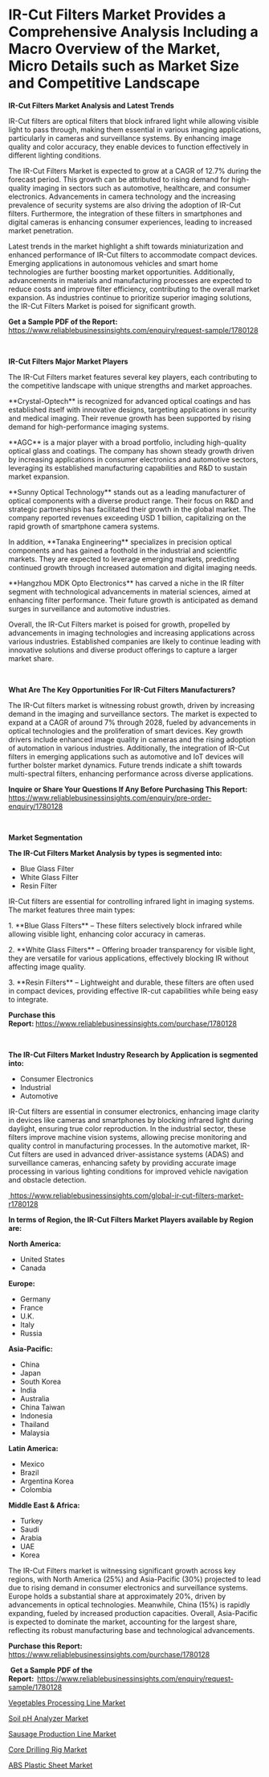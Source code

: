 <p><h1>IR-Cut Filters Market Provides a Comprehensive Analysis Including a Macro Overview of the Market, Micro Details such as Market Size and Competitive Landscape</h1></p><p><strong>IR-Cut Filters Market Analysis and Latest Trends</strong></p>
<p><p>IR-Cut filters are optical filters that block infrared light while allowing visible light to pass through, making them essential in various imaging applications, particularly in cameras and surveillance systems. By enhancing image quality and color accuracy, they enable devices to function effectively in different lighting conditions.</p><p>The IR-Cut Filters Market is expected to grow at a CAGR of 12.7% during the forecast period. This growth can be attributed to rising demand for high-quality imaging in sectors such as automotive, healthcare, and consumer electronics. Advancements in camera technology and the increasing prevalence of security systems are also driving the adoption of IR-Cut filters. Furthermore, the integration of these filters in smartphones and digital cameras is enhancing consumer experiences, leading to increased market penetration.</p><p>Latest trends in the market highlight a shift towards miniaturization and enhanced performance of IR-Cut filters to accommodate compact devices. Emerging applications in autonomous vehicles and smart home technologies are further boosting market opportunities. Additionally, advancements in materials and manufacturing processes are expected to reduce costs and improve filter efficiency, contributing to the overall market expansion. As industries continue to prioritize superior imaging solutions, the IR-Cut Filters Market is poised for significant growth.</p></p>
<p><strong>Get a Sample PDF of the Report:&nbsp;</strong> <a href="https://www.reliablebusinessinsights.com/enquiry/request-sample/1780128?utm_campaign=1454&utm_medium=2&utm_source=Github&utm_content=ia&utm_term=09102024&utm_id=ir-cut-filters">https://www.reliablebusinessinsights.com/enquiry/request-sample/1780128</a></p>
<p>&nbsp;</p>
<p><strong>IR-Cut Filters Major Market Players</strong></p>
<p><p>The IR-Cut Filters market features several key players, each contributing to the competitive landscape with unique strengths and market approaches. </p><p>**Crystal-Optech** is recognized for advanced optical coatings and has established itself with innovative designs, targeting applications in security and medical imaging. Their revenue growth has been supported by rising demand for high-performance imaging systems.</p><p>**AGC** is a major player with a broad portfolio, including high-quality optical glass and coatings. The company has shown steady growth driven by increasing applications in consumer electronics and automotive sectors, leveraging its established manufacturing capabilities and R&D to sustain market expansion.</p><p>**Sunny Optical Technology** stands out as a leading manufacturer of optical components with a diverse product range. Their focus on R&D and strategic partnerships has facilitated their growth in the global market. The company reported revenues exceeding USD 1 billion, capitalizing on the rapid growth of smartphone camera systems.</p><p>In addition, **Tanaka Engineering** specializes in precision optical components and has gained a foothold in the industrial and scientific markets. They are expected to leverage emerging markets, predicting continued growth through increased automation and digital imaging needs.</p><p>**Hangzhou MDK Opto Electronics** has carved a niche in the IR filter segment with technological advancements in material sciences, aimed at enhancing filter performance. Their future growth is anticipated as demand surges in surveillance and automotive industries.</p><p>Overall, the IR-Cut Filters market is poised for growth, propelled by advancements in imaging technologies and increasing applications across various industries. Established companies are likely to continue leading with innovative solutions and diverse product offerings to capture a larger market share.</p></p>
<p>&nbsp;</p>
<p><strong>What Are The Key Opportunities For IR-Cut Filters Manufacturers?</strong></p>
<p><p>The IR-Cut filters market is witnessing robust growth, driven by increasing demand in the imaging and surveillance sectors. The market is expected to expand at a CAGR of around 7% through 2028, fueled by advancements in optical technologies and the proliferation of smart devices. Key growth drivers include enhanced image quality in cameras and the rising adoption of automation in various industries. Additionally, the integration of IR-Cut filters in emerging applications such as automotive and IoT devices will further bolster market dynamics. Future trends indicate a shift towards multi-spectral filters, enhancing performance across diverse applications.</p></p>
<p><strong>Inquire or Share Your Questions If Any Before Purchasing This Report:</strong> <a href="https://www.reliablebusinessinsights.com/enquiry/pre-order-enquiry/1780128?utm_campaign=1454&utm_medium=2&utm_source=Github&utm_content=ia&utm_term=09102024&utm_id=ir-cut-filters">https://www.reliablebusinessinsights.com/enquiry/pre-order-enquiry/1780128</a></p>
<p>&nbsp;</p>
<p><strong>Market Segmentation</strong></p>
<p><strong>The IR-Cut Filters Market Analysis by types is segmented into:</strong></p>
<p><ul><li>Blue Glass Filter</li><li>White Glass Filter</li><li>Resin Filter</li></ul></p>
<p><p>IR-Cut filters are essential for controlling infrared light in imaging systems. The market features three main types: </p><p>1. **Blue Glass Filters** – These filters selectively block infrared while allowing visible light, enhancing color accuracy in cameras.</p><p>2. **White Glass Filters** – Offering broader transparency for visible light, they are versatile for various applications, effectively blocking IR without affecting image quality.</p><p>3. **Resin Filters** – Lightweight and durable, these filters are often used in compact devices, providing effective IR-cut capabilities while being easy to integrate.</p></p>
<p><strong>Purchase this Report:&nbsp;</strong><a href="https://www.reliablebusinessinsights.com/purchase/1780128?utm_campaign=1454&utm_medium=2&utm_source=Github&utm_content=ia&utm_term=09102024&utm_id=ir-cut-filters">https://www.reliablebusinessinsights.com/purchase/1780128</a></p>
<p>&nbsp;</p>
<p><strong>The IR-Cut Filters Market Industry Research by Application is segmented into:</strong></p>
<p><ul><li>Consumer Electronics</li><li>Industrial</li><li>Automotive</li></ul></p>
<p><p>IR-Cut filters are essential in consumer electronics, enhancing image clarity in devices like cameras and smartphones by blocking infrared light during daylight, ensuring true color reproduction. In the industrial sector, these filters improve machine vision systems, allowing precise monitoring and quality control in manufacturing processes. In the automotive market, IR-Cut filters are used in advanced driver-assistance systems (ADAS) and surveillance cameras, enhancing safety by providing accurate image processing in various lighting conditions for improved vehicle navigation and obstacle detection.</p></p>
<p><a href="https://www.reliablebusinessinsights.com/global-ir-cut-filters-market-r1780128?utm_campaign=1454&utm_medium=2&utm_source=Github&utm_content=ia&utm_term=09102024&utm_id=ir-cut-filters">&nbsp;https://www.reliablebusinessinsights.com/global-ir-cut-filters-market-r1780128</a></p>
<p><strong>In terms of Region, the IR-Cut Filters Market Players available by Region are:</strong></p>
<p>
    <p> <strong> North America: </strong>
        <ul>
            <li>United States</li>
            <li>Canada</li>
        </ul>
        </p> 
    <p> <strong> Europe: </strong>
        <ul>
            <li>Germany</li>
            <li>France</li>
            <li>U.K.</li>
            <li>Italy</li>
            <li>Russia</li>
        </ul>
        </p> 
    <p> <strong> Asia-Pacific: </strong>
        <ul>
            <li>China</li>
            <li>Japan</li>
            <li>South Korea</li>
            <li>India</li>
            <li>Australia</li>
            <li>China Taiwan</li>
            <li>Indonesia</li>
            <li>Thailand</li>
            <li>Malaysia</li>
        </ul>
        </p> 
    <p> <strong> Latin America: </strong>
        <ul>
            <li>Mexico</li>
            <li>Brazil</li>
            <li>Argentina Korea</li>
            <li>Colombia</li>
        </ul>
        </p> 
    <p> <strong> Middle East & Africa: </strong>
        <ul>
            <li>Turkey</li>
            <li>Saudi</li>
            <li>Arabia</li>
            <li>UAE</li>
            <li>Korea</li>
        </ul>
    </p>
    </p>
<p><p>The IR-Cut Filters market is witnessing significant growth across key regions, with North America (25%) and Asia-Pacific (30%) projected to lead due to rising demand in consumer electronics and surveillance systems. Europe holds a substantial share at approximately 20%, driven by advancements in optical technologies. Meanwhile, China (15%) is rapidly expanding, fueled by increased production capacities. Overall, Asia-Pacific is expected to dominate the market, accounting for the largest share, reflecting its robust manufacturing base and technological advancements.</p></p>
<p><strong>Purchase this Report: </strong><a href="https://www.reliablebusinessinsights.com/purchase/1780128?utm_campaign=1454&utm_medium=2&utm_source=Github&utm_content=ia&utm_term=09102024&utm_id=ir-cut-filters">https://www.reliablebusinessinsights.com/purchase/1780128</a></p>
<p>&nbsp;<strong>Get a Sample PDF of the Report:&nbsp;&nbsp;</strong><a href="https://www.reliablebusinessinsights.com/enquiry/request-sample/1780128?utm_campaign=1454&utm_medium=2&utm_source=Github&utm_content=ia&utm_term=09102024&utm_id=ir-cut-filters">https://www.reliablebusinessinsights.com/enquiry/request-sample/1780128</a></p>
<p><strong></strong></p>
<p><p><a href="https://www.linkedin.com/pulse/global-market-pulse-trends-growth-analysis-vegetables-processing-rx9af?trackingId=kRf%2FBip%2FSt2JzZj8KH56og%3D%3D&utm_campaign=1454&utm_medium=2&utm_source=Github&utm_content=ia&utm_term=09102024&utm_id=ir-cut-filters">Vegetables Processing Line Market</a></p><p><a href="https://www.linkedin.com/pulse/soil-ph-analyzer-market-report-product-type-portable-analyzerdesktop-sleye?trackingId=%2BoUI3veETRKxCK1gNiFbGA%3D%3D&utm_campaign=1454&utm_medium=2&utm_source=Github&utm_content=ia&utm_term=09102024&utm_id=ir-cut-filters">Soil pH Analyzer Market</a></p><p><a href="https://www.linkedin.com/pulse/strategic-roadmap-global-sausage-production-line-market-insights-fe1ff?trackingId=YrKSxUFORLysEFzNoZhYIw%3D%3D&utm_campaign=1454&utm_medium=2&utm_source=Github&utm_content=ia&utm_term=09102024&utm_id=ir-cut-filters">Sausage Production Line Market</a></p><p><a href="https://www.linkedin.com/pulse/what-innovations-shaping-core-drilling-rig-market-application-3gfme?trackingId=h7BeXeIBQRiJh%2FtB0o1vvw%3D%3D&utm_campaign=1454&utm_medium=2&utm_source=Github&utm_content=ia&utm_term=09102024&utm_id=ir-cut-filters">Core Drilling Rig Market</a></p><p><a href="https://www.linkedin.com/pulse/what-emerging-market-trends-abs-plastic-sheet-detailed-overview-cqcqc?utm_campaign=1454&utm_medium=2&utm_source=Github&utm_content=ia&utm_term=09102024&utm_id=ir-cut-filters">ABS Plastic Sheet Market</a></p></p>